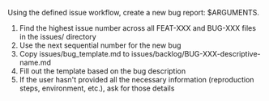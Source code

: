 Using the defined issue workflow, create a new bug report: $ARGUMENTS. 

1. Find the highest issue number across all FEAT-XXX and BUG-XXX files in the issues/ directory
2. Use the next sequential number for the new bug
3. Copy issues/bug_template.md to issues/backlog/BUG-XXX-descriptive-name.md
4. Fill out the template based on the bug description
5. If the user hasn't provided all the necessary information (reproduction steps, environment, etc.), ask for those details